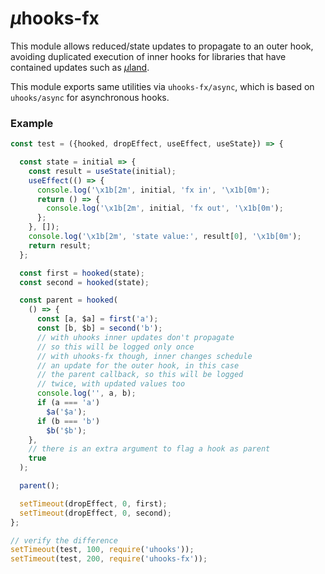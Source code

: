 # <em>µ</em>hooks-fx

This module allows reduced/state updates to propagate to an outer hook, avoiding duplicated execution of inner hooks for libraries that have contained updates such as [<em>µ</em>land](https://github.com/WebReflection/uland#readme).

This module exports same utilities via `uhooks-fx/async`, which is based on `uhooks/async` for asynchronous hooks. 

### Example
```js
const test = ({hooked, dropEffect, useEffect, useState}) => {

  const state = initial => {
    const result = useState(initial);
    useEffect(() => {
      console.log('\x1b[2m', initial, 'fx in', '\x1b[0m');
      return () => {
        console.log('\x1b[2m', initial, 'fx out', '\x1b[0m');
      };
    }, []);
    console.log('\x1b[2m', 'state value:', result[0], '\x1b[0m');
    return result;
  };

  const first = hooked(state);
  const second = hooked(state);

  const parent = hooked(
    () => {
      const [a, $a] = first('a');
      const [b, $b] = second('b');
      // with uhooks inner updates don't propagate
      // so this will be logged only once
      // with uhooks-fx though, inner changes schedule
      // an update for the outer hook, in this case
      // the parent callback, so this will be logged
      // twice, with updated values too
      console.log('', a, b);
      if (a === 'a')
        $a('$a');
      if (b === 'b')
        $b('$b');
    },
    // there is an extra argument to flag a hook as parent
    true
  );

  parent();

  setTimeout(dropEffect, 0, first);
  setTimeout(dropEffect, 0, second);
};

// verify the difference
setTimeout(test, 100, require('uhooks'));
setTimeout(test, 200, require('uhooks-fx'));
```
